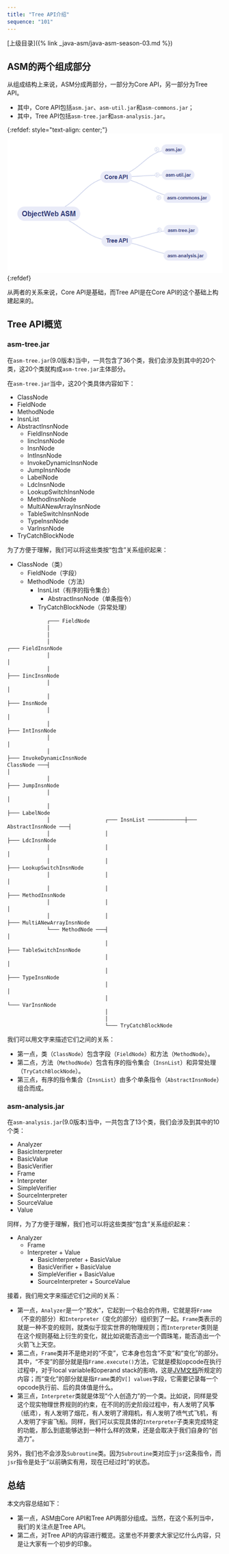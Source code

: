 ```yaml
---
title: "Tree API介绍"
sequence: "101"
---
```


[上级目录]({% link _java-asm/java-asm-season-03.md %})

## ASM的两个组成部分

从组成结构上来说，ASM分成两部分，一部分为Core API，另一部分为Tree API。

- 其中，Core API包括`asm.jar`、`asm-util.jar`和`asm-commons.jar`；
- 其中，Tree API包括`asm-tree.jar`和`asm-analysis.jar`。

{:refdef: style="text-align: center;"}
![ASM Components](/assets/images/java/asm/asm-components.png)
{:refdef}

从两者的关系来说，Core API是基础，而Tree API是在Core API的这个基础上构建起来的。

## Tree API概览

### asm-tree.jar

在`asm-tree.jar`(9.0版本)当中，一共包含了36个类，我们会涉及到其中的20个类，这20个类就构成`asm-tree.jar`主体部分。

在`asm-tree.jar`当中，这20个类具体内容如下：

- ClassNode
- FieldNode
- MethodNode
- InsnList
- AbstractInsnNode
  - FieldInsnNode
  - IincInsnNode
  - InsnNode
  - IntInsnNode
  - InvokeDynamicInsnNode
  - JumpInsnNode
  - LabelNode
  - LdcInsnNode
  - LookupSwitchInsnNode
  - MethodInsnNode
  - MultiANewArrayInsnNode
  - TableSwitchInsnNode
  - TypeInsnNode
  - VarInsnNode
- TryCatchBlockNode

为了方便于理解，我们可以将这些类按“包含”关系组织起来：

- ClassNode（类）
  - FieldNode（字段）
  - MethodNode（方法）
    - InsnList（有序的指令集合）
      - AbstractInsnNode（单条指令）
    - TryCatchBlockNode（异常处理）

```text
             ┌─── FieldNode
             │
             │
             │                                                                     ┌─── FieldInsnNode
             │                                                                     │
             │                                                                     ├─── IincInsnNode
             │                                                                     │
             │                                                                     ├─── InsnNode
             │                                                                     │
             │                                                                     ├─── IntInsnNode
             │                                                                     │
             │                                                                     ├─── InvokeDynamicInsnNode
ClassNode ───┤                                                                     │
             │                                                                     ├─── JumpInsnNode
             │                                                                     │
             │                                                                     ├─── LabelNode
             │                  ┌─── InsnList ────────────┼─── AbstractInsnNode ───┤
             │                  │                                                  ├─── LdcInsnNode
             │                  │                                                  │
             │                  │                                                  ├─── LookupSwitchInsnNode
             │                  │                                                  │
             │                  │                                                  ├─── MethodInsnNode
             │                  │                                                  │
             │                  │                                                  ├─── MultiANewArrayInsnNode
             └─── MethodNode ───┤                                                  │
                                │                                                  ├─── TableSwitchInsnNode
                                │                                                  │
                                │                                                  ├─── TypeInsnNode
                                │                                                  │
                                │                                                  └─── VarInsnNode
                                │
                                │
                                └─── TryCatchBlockNode
```

我们可以用文字来描述它们之间的关系：

- 第一点，类（`ClassNode`）包含字段（`FieldNode`）和方法（`MethodNode`）。
- 第二点，方法（`MethodNode`）包含有序的指令集合（`InsnList`）和异常处理（`TryCatchBlockNode`）。
- 第三点，有序的指令集合（`InsnList`）由多个单条指令（`AbstractInsnNode`）组合而成。

### asm-analysis.jar

在`asm-analysis.jar`(9.0版本)当中，一共包含了13个类，我们会涉及到其中的10个类：

- Analyzer
- BasicInterpreter
- BasicValue
- BasicVerifier
- Frame
- Interpreter
- SimpleVerifier
- SourceInterpreter
- SourceValue
- Value

同样，为了方便于理解，我们也可以将这些类按“包含”关系组织起来：

- Analyzer
  - Frame
  - Interpreter + Value
    - BasicInterpreter + BasicValue
    - BasicVerifier + BasicValue
    - SimpleVerifier + BasicValue
    - SourceInterpreter + SourceValue

接着，我们用文字来描述它们之间的关系：

- 第一点，`Analyzer`是一个“胶水”，它起到一个粘合的作用，它就是将`Frame`（不变的部分）和`Interpreter`（变化的部分）组织到了一起。`Frame`类表示的就是一种不变的规则，就类似于现实世界的物理规则；而`Interpreter`类则是在这个规则基础上衍生的变化，就比如说能否造出一个圆珠笔，能否造出一个火箭飞上天空。
- 第二点，`Frame`类并不是绝对的“不变”，它本身也包含“不变”和“变化”的部分。其中，“不变”的部分就是指`Frame.execute()`方法，它就是模拟opcode在执行过程中，对于local variable和operand stack的影响，这是[JVM文档](https://docs.oracle.com/javase/specs/jvms/se8/html/jvms-6.html)所规定的内容；而“变化”的部分就是指`Frame`类的`V[] values`字段，它需要记录每一个opcode执行前、后的具体值是什么。
- 第三点，`Interpreter`类就是体现“个人创造力”的一个类。比如说，同样是受这个现实物理世界规则的约束，在不同的历史阶段过程中，有人发明了风筝（纸鸢），有人发明了烟花，有人发明了滑翔机，有人发明了喷气式飞机，有人发明了宇宙飞船。同样，我们可以实现具体的`Interpreter`子类来完成特定的功能，那么到底能够达到一种什么样的效果，还是会取决于我们自身的“创造力”。

另外，我们也不会涉及`Subroutine`类。因为`Subroutine`类对应于`jsr`这条指令，而`jsr`指令是处于“以前确实有用，现在已经过时”的状态。

## 总结

本文内容总结如下：

- 第一点，ASM由Core API和Tree API两部分组成。当然，在这个系列当中，我们的关注点是Tree API。
- 第二点，对Tree API的内容进行概览。这里也不并要求大家记忆什么内容，只是让大家有一个初步的印象。
